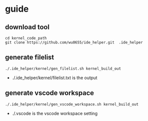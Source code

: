 # guide

## download tool
```
cd kernel_code_path
git clone https://github.com/wu0655/ide_helper.git  .ide_helper
```

## generate filelist
```
./.ide_helper/kernel/gen_filelist.sh kernel_build_out
```
- ./.ide_helper/kernel/filelist.txt is the output

## generate vscode workspace
```
./.ide_helper/kernel/gen_vscode_workspace.sh kernel_build_out
```
- ./.vscode  is the vscode workspace setting